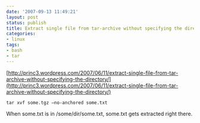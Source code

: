 ```yaml
---
date: '2007-09-13 11:49:21'
layout: post
status: publish
title: Extract single file from tar-archive without specifying the directory
categories:
- linux
tags:
- bash
- tar
---
```


[http://princ3.wordpress.com/2007/06/11/extract-single-file-from-tar-archive-without-specifying-the-directory/](http://princ3.wordpress.com/2007/06/11/extract-single-file-from-tar-archive-without-specifying-the-directory/)

    tar xvf some.tgz –no-anchored some.txt

When some.txt is in /some/dir/some.txt, some.txt gets extracted right there.
